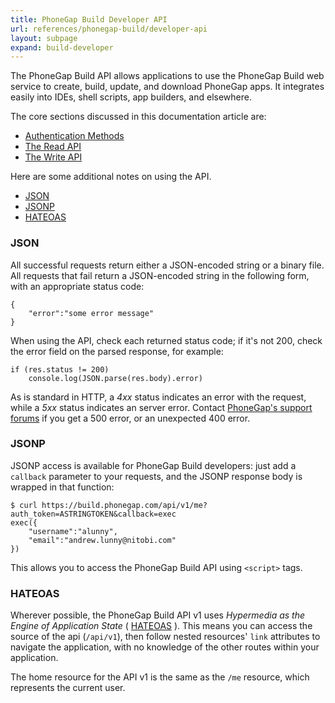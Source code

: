 ```yaml
---
title: PhoneGap Build Developer API
url: references/phonegap-build/developer-api
layout: subpage
expand: build-developer
---
```



The PhoneGap Build API allows applications to use the PhoneGap Build web service to create, build, update, and download PhoneGap apps. It integrates easily into IDEs, shell scripts, app builders, and elsewhere.

The core sections discussed in this documentation article are:

* [Authentication Methods](oauth)
* [The Read API](read)
* [The Write API](write)

Here are some additional notes on using the API.

- [JSON](#JSON)
- [JSONP](#JSONP)
- [HATEOAS](#HATEOAS)

### JSON

All successful requests return either a JSON-encoded string or a binary file. All requests that fail return a JSON-encoded string in the following form, with an appropriate status code:

    {
        "error":"some error message"
    }

When using the API, check each returned status code; if it's not 200, check the error field on the parsed response, for example:

    if (res.status != 200)
        console.log(JSON.parse(res.body).error)

As is standard in HTTP, a _4xx_ status indicates an error with the request, while a _5xx_ status indicates an server error. Contact
  <a href="http://community.phonegap.com" target="_blank">PhoneGap's support forums</a>
if you get a 500 error, or an unexpected 400 error.

### JSONP

JSONP access is available for PhoneGap Build developers: just add a `callback` parameter to your requests, and the JSONP response body is wrapped in that function:

    $ curl https://build.phonegap.com/api/v1/me?auth_token=ASTRINGTOKEN&callback=exec
    exec({
        "username":"alunny",
        "email":"andrew.lunny@nitobi.com"
    })

This allows you to access the PhoneGap Build API using `<script>` tags.

### HATEOAS

Wherever possible, the PhoneGap Build API v1 uses _Hypermedia as the Engine of Application State_ (
  <a href="http://en.wikipedia.org/wiki/HATEOAS" target="_blank">HATEOAS</a>
).  This means you can access the source of the api (`/api/v1`), then follow nested resources' `link` attributes to navigate the application, with no knowledge of the other routes within your application.

The home resource for the API v1 is the same as the `/me` resource, which represents the current user.
